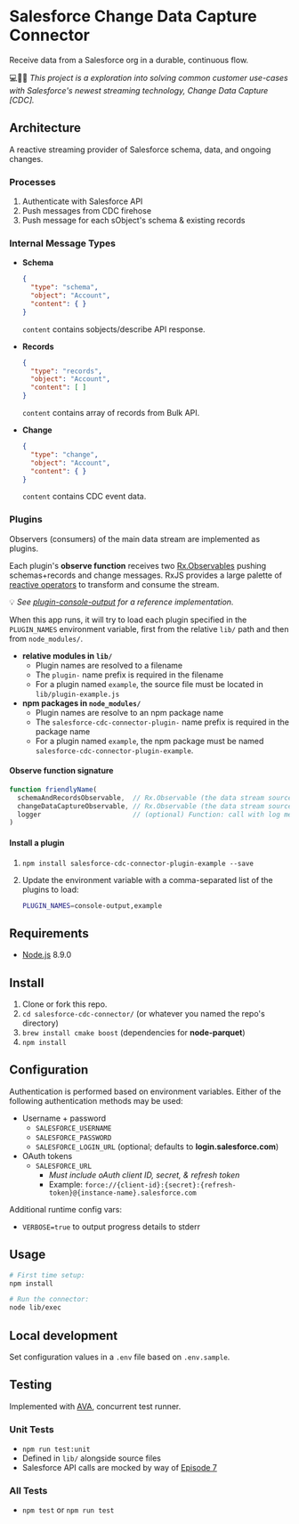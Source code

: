 # Salesforce Change Data Capture Connector

Receive data from a Salesforce org in a durable, continuous flow.

💻👩‍🔬 *This project is a exploration into solving common customer use-cases with Salesforce's newest streaming technology, Change Data Capture [CDC].*

Architecture
------------

A reactive streaming provider of Salesforce schema, data, and ongoing changes.

### Processes

1. Authenticate with Salesforce API
1. Push messages from CDC firehose
1. Push message for each sObject's schema & existing records

### Internal Message Types

* **Schema**

    ```json
    {
      "type": "schema",
      "object": "Account",
      "content": { }
    }
    ```

  `content` contains sobjects/describe API response.
* **Records**

    ```json
    {
      "type": "records",
      "object": "Account",
      "content": [ ]
    }
    ```

  `content` contains array of records from Bulk API.
* **Change**

    ```json
    {
      "type": "change",
      "object": "Account",
      "content": { }
    }
    ```

  `content` contains CDC event data.

### Plugins

Observers (consumers) of the main data stream are implemented as plugins.

Each plugin's **observe function** receives two [Rx.Observables](http://reactivex.io/rxjs/manual/overview.html#observable) pushing schemas+records and change messages. RxJS provides a large palette of [reactive operators](http://reactivex.io/rxjs/manual/overview.html#operators) to transform and consume the stream.

💡 *See [plugin-console-output](./lib/plugin-console-output.js) for a reference implementation.*

When this app runs, it will try to load each plugin specified in the `PLUGIN_NAMES` environment variable, first from the relative `lib/` path and then from `node_modules/`.

* **relative modules in `lib/`**
  * Plugin names are resolved to a filename
  * The `plugin-` name prefix is required in the filename
  * For a plugin named `example`, the source file must be located in `lib/plugin-example.js`
* **npm packages in `node_modules/`**
  * Plugin names are resolve to an npm package name
  * The `salesforce-cdc-connector-plugin-` name prefix is required in the package name
  * For a plugin named `example`, the npm package must be named `salesforce-cdc-connector-plugin-example`.

#### Observe function signature

```javascript
function friendlyName(
  schemaAndRecordsObservable,  // Rx.Observable (the data stream source)
  changeDataCaptureObservable, // Rx.Observable (the data stream source)
  logger                       // (optional) Function: call with log messages, default no-op
)
```

#### Install a plugin

1. `npm install salesforce-cdc-connector-plugin-example --save`
2. Update the environment variable with a comma-separated list of the plugins to load:

    ```bash
    PLUGIN_NAMES=console-output,example
    ```


Requirements
------------

* [Node.js](https://nodejs.org/) 8.9.0

Install
-------

1. Clone or fork this repo.
1. `cd salesforce-cdc-connector/` (or whatever you named the repo's directory)
1. `brew install cmake boost` (dependencies for **node-parquet**)
1. `npm install`

Configuration
-------------

Authentication is performed based on environment variables. Either of the following authentication methods may be used:

* Username + password
  * `SALESFORCE_USERNAME`
  * `SALESFORCE_PASSWORD`
  * `SALESFORCE_LOGIN_URL` (optional; defaults to **login.salesforce.com**)
* OAuth tokens
  * `SALESFORCE_URL`
    * *Must include oAuth client ID, secret, & refresh token*
    * Example: `force://{client-id}:{secret}:{refresh-token}@{instance-name}.salesforce.com`

Additional runtime config vars:

* `VERBOSE=true` to output progress details to stderr

Usage
-----

```bash
# First time setup:
npm install

# Run the connector:
node lib/exec
```

Local development
-----------------

Set configuration values in a `.env` file based on `.env.sample`.

Testing
-------

Implemented with [AVA](https://github.com/avajs/ava), concurrent test runner.

### Unit Tests

* `npm run test:unit`
* Defined in `lib/` alongside source files
* Salesforce API calls are mocked by way of [Episode 7](https://github.com/mars/episode-7)

### All Tests

* `npm test` or `npm run test`
